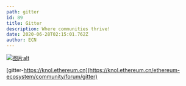 ```yaml
---
path: gitter
id: 89
title: Gitter
description: Where communities thrive!
date: 2020-06-28T02:15:01.762Z
author: ECN
---
```



[![&#x56FE;&#x7247;alt](https://firebasestorage.googleapis.com/v0/b/gitbook-28427.appspot.com/o/assets%2F-LmbrATwt4IVgFSSa6X_%2F-M3pB46uPmlChq-opqv9%2F-M3pBhbjd2de0_UlTjHF%2F%E4%B8%8B%E8%BD%BD%20(1).png?alt=media&token=d2ff2aec-a9dc-4b74-a35f-0feffafd2a4a)](https://gitter.im/ethereum/home)

[gitter-https://knol.ethereum.cn](https://knol.ethereum.cn/ethereum-ecosystem/community/forum/gitter)

